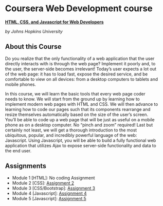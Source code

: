 # Coursera Web Development course
[**HTML, CSS, and Javascript for Web Developers**](https://www.coursera.org/learn/html-css-javascript-for-web-developers/)

*by Johns Hopkins University*

## About this Course
Do you realize that the only functionality of a web application that the user directly interacts with is through the web page? Implement it poorly and, to the user, the server-side becomes irrelevant! Today’s user expects a lot out of the web page: it has to load fast, expose the desired service, and be comfortable to view on all devices: from a desktop computers to tablets and mobile phones.

In this course, we will learn the basic tools that every web page coder needs to know. We will start from the ground up by learning how to implement modern web pages with HTML and CSS. We will then advance to learning how to code our pages such that its components rearrange and resize themselves automatically based on the size of the user’s screen. You’ll be able to code up a web page that will be just as useful on a mobile phone as on a desktop computer. No “pinch and zoom” required! Last but certainly not least, we will get a thorough introduction to the most ubiquitous, popular, and incredibly powerful language of the web: Javascript. Using Javascript, you will be able to build a fully functional web application that utilizes Ajax to expose server-side functionality and data to the end user.

## Assignments

- Module 1 [HTML]: No coding Assignment
- Module 2 [CSS]: [Assignment 2](https://ppmbrouwers.github.io/coursera_webdev/module2-solution/)
- Module 3 [CSS/Bootstrap]: [Assignment 3](https://ppmbrouwers.github.io/coursera_webdev/module3-solution/)
- Module 4 [Javascript]: [Assignment 4](https://ppmbrouwers.github.io/coursera_webdev/module4-solution/)
- Module 5 [Javascript]: [Assignment 5](https://ppmbrouwers.github.io/coursera_webdev/module5-solution/)

